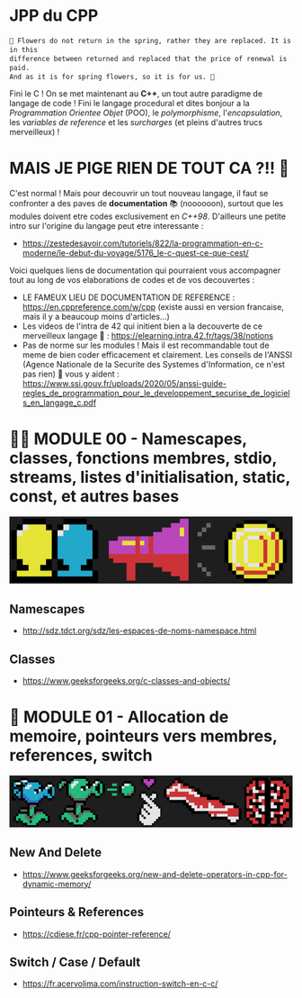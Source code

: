 # JPP du CPP
```
🎴 Flowers do not return in the spring, rather they are replaced. It is in this 
difference between returned and replaced that the price of renewal is paid. 
And as it is for spring flowers, so it is for us. 🌸
```
Fini le C ! On se met maintenant au **C++**, un tout autre paradigme de langage de code !
Fini le langage procedural et dites bonjour a la *Programmation Orientee Objet* (POO), le *polymorphisme*, l'*encapsulation*, les *variables de reference* et les *surcharges* (et pleins d'autres trucs merveilleux) !

# MAIS JE PIGE RIEN DE TOUT CA ?!! 🤧

C'est normal ! Mais pour decouvrir un tout nouveau langage, il faut se confronter a des paves de **documentation** 📚 (noooooon), surtout que les modules doivent etre codes exclusivement en *C++98*. D'ailleurs une petite intro sur l'origine du langage peut etre interessante :
* https://zestedesavoir.com/tutoriels/822/la-programmation-en-c-moderne/le-debut-du-voyage/5176_le-c-quest-ce-que-cest/

Voici quelques liens de documentation qui pourraient vous accompagner tout au long de vos elaborations de codes et de vos decouvertes :
* LE FAMEUX LIEU DE DOCUMENTATION DE REFERENCE : https://en.cppreference.com/w/cpp (existe aussi en version francaise, mais il y a beaucoup moins d'articles...)
* Les videos de l'intra de 42 qui initient bien a la decouverte de ce merveilleux langage 📼 : https://elearning.intra.42.fr/tags/38/notions
* Pas de norme sur les modules ! Mais il est recommandable tout de meme de bien coder efficacement et clairement. Les conseils de l'ANSSI (Agence Nationale de la Securite des Systemes d'Information, ce n'est pas rien) 🚨 vous y aident : https://www.ssi.gouv.fr/uploads/2020/05/anssi-guide-regles_de_programmation_pour_le_developpement_securise_de_logiciels_en_langage_c.pdf 
# 🧑‍🏫   MODULE 00 - Namescapes, classes, fonctions membres, stdio, streams, listes d'initialisation, static, const, et autres bases

![Screenshot](module_000_img.png)

## Namescapes

* http://sdz.tdct.org/sdz/les-espaces-de-noms-namespace.html

## Classes

* https://www.geeksforgeeks.org/c-classes-and-objects/

# 🧠   MODULE 01 - Allocation de memoire, pointeurs vers membres, references, switch

![Screenshot](module_01_img.png)

## New And Delete

* https://www.geeksforgeeks.org/new-and-delete-operators-in-cpp-for-dynamic-memory/

## Pointeurs & References

* https://cdiese.fr/cpp-pointer-reference/

## Switch / Case / Default

* https://fr.acervolima.com/instruction-switch-en-c-c/
